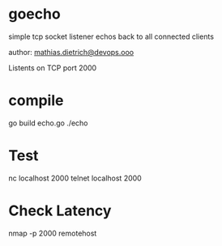 # goecho
simple tcp socket listener echos back to all connected clients

author: mathias.dietrich@devops.ooo

Listents on TCP  port 2000 



compile
=======

go build echo.go
./echo


Test
====

nc localhost 2000
telnet localhost 2000


Check Latency
=============

nmap -p 2000 remotehost
